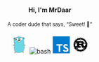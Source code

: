 <p align="center">
    <h4 align="center">Hi, I'm MrDaar</h4>
    <p align="center"><sup>A coder dude that says, <q>Sweet! 🍠</q> </sup></p>
</p>
<p align="center"><img src="https://raw.githubusercontent.com/MrDaar/MrDaar/master/go-original.svg" alt="go" width="40" height="40"/> <img src="//www.vectorlogo.zone/logos/gnu_bash/gnu_bash-icon.svg" alt="bash" width="40" height="40"/> <img src="//raw.githubusercontent.com/devicons/devicon/master/icons/typescript/typescript-original.svg" alt="typescript" width="40" height="40"/> <img src="//raw.githubusercontent.com/devicons/devicon/master/icons/rust/rust-plain.svg" alt="rust" width="40" height="40"/></p>
